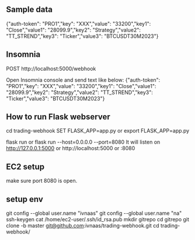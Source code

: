 
## Sample data
 {"auth-token": "PRO1","key": "XXX","value": "33200","key1": "Close","value1": "28099.9","key2": "Strategy","value2": "TT_STREND","key3": "Ticker","value3": "BTCUSDT30M2023"}

## Insomnia
POST http://localhost:5000/webhook

Open Insomnia console and send text like below:
{"auth-token": "PRO1","key": "XXX","value": "33200","key1": "Close","value1": "28099.9","key2": "Strategy","value2": "TT_STREND","key3": "Ticker","value3": "BTCUSDT30M2023"}


## How to run Flask webserver
cd trading-webhook
SET FLASK_APP=app.py
or
export FLASK_APP=app.py 

flask run
or
flask run --host=0.0.0.0 --port=8080
It will listen on http://127.0.0.1:5000 or http://localhost:5000
or
<ip address>:8080

## EC2 setup
make sure port 8080 is open.

## setup env
git config --global user.name "ivnaas"
git config --global user.name "na" 
ssh-keygen
cat /home/ec2-user/.ssh/id_rsa.pub
mkdir gitrepo
cd gitrepo
git clone -b master git@github.com:ivnaas/trading-webhook.git
cd trading-webhook/
